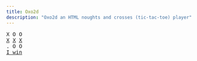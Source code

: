 ```yaml
---
title: Oxo2d 
description: "Oxo2d an HTML noughts and crosses (tic-tac-toe) player"
---
```


<pre class="oxo2d">
X O O
<u>X</u> <u>X</u> <u>X</u>
. O O
<a href="../">I win</a>
</pre>
